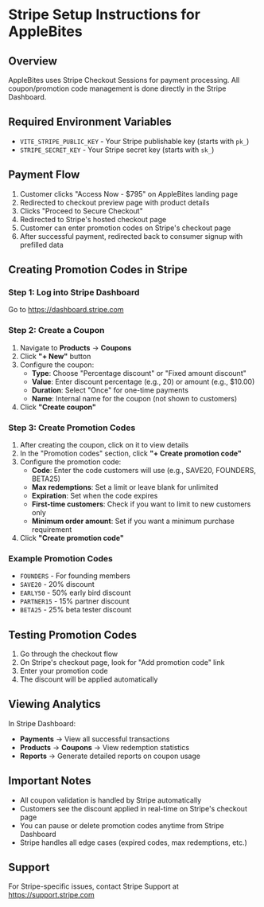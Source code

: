 # Stripe Setup Instructions for AppleBites

## Overview
AppleBites uses Stripe Checkout Sessions for payment processing. All coupon/promotion code management is done directly in the Stripe Dashboard.

## Required Environment Variables
- `VITE_STRIPE_PUBLIC_KEY` - Your Stripe publishable key (starts with `pk_`)
- `STRIPE_SECRET_KEY` - Your Stripe secret key (starts with `sk_`)

## Payment Flow
1. Customer clicks "Access Now - $795" on AppleBites landing page
2. Redirected to checkout preview page with product details
3. Clicks "Proceed to Secure Checkout" 
4. Redirected to Stripe's hosted checkout page
5. Customer can enter promotion codes on Stripe's checkout page
6. After successful payment, redirected back to consumer signup with prefilled data

## Creating Promotion Codes in Stripe

### Step 1: Log into Stripe Dashboard
Go to https://dashboard.stripe.com

### Step 2: Create a Coupon
1. Navigate to **Products** → **Coupons**
2. Click **"+ New"** button
3. Configure the coupon:
   - **Type**: Choose "Percentage discount" or "Fixed amount discount"
   - **Value**: Enter discount percentage (e.g., 20) or amount (e.g., $10.00)
   - **Duration**: Select "Once" for one-time payments
   - **Name**: Internal name for the coupon (not shown to customers)
4. Click **"Create coupon"**

### Step 3: Create Promotion Codes
1. After creating the coupon, click on it to view details
2. In the "Promotion codes" section, click **"+ Create promotion code"**
3. Configure the promotion code:
   - **Code**: Enter the code customers will use (e.g., SAVE20, FOUNDERS, BETA25)
   - **Max redemptions**: Set a limit or leave blank for unlimited
   - **Expiration**: Set when the code expires
   - **First-time customers**: Check if you want to limit to new customers only
   - **Minimum order amount**: Set if you want a minimum purchase requirement
4. Click **"Create promotion code"**

### Example Promotion Codes
- `FOUNDERS` - For founding members
- `SAVE20` - 20% discount
- `EARLY50` - 50% early bird discount
- `PARTNER15` - 15% partner discount
- `BETA25` - 25% beta tester discount

## Testing Promotion Codes
1. Go through the checkout flow
2. On Stripe's checkout page, look for "Add promotion code" link
3. Enter your promotion code
4. The discount will be applied automatically

## Viewing Analytics
In Stripe Dashboard:
- **Payments** → View all successful transactions
- **Products** → **Coupons** → View redemption statistics
- **Reports** → Generate detailed reports on coupon usage

## Important Notes
- All coupon validation is handled by Stripe automatically
- Customers see the discount applied in real-time on Stripe's checkout page
- You can pause or delete promotion codes anytime from Stripe Dashboard
- Stripe handles all edge cases (expired codes, max redemptions, etc.)

## Support
For Stripe-specific issues, contact Stripe Support at https://support.stripe.com